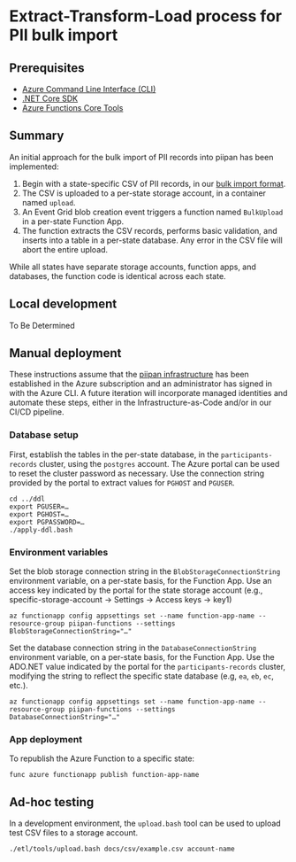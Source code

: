 # Extract-Transform-Load process for PII bulk import

## Prerequisites
- [Azure Command Line Interface (CLI)](https://docs.microsoft.com/en-us/cli/azure/install-azure-cli)
- [.NET Core SDK](https://dotnet.microsoft.com/download)
- [Azure Functions Core Tools](https://docs.microsoft.com/en-us/azure/azure-functions/functions-run-local)

## Summary

An initial approach for the bulk import of PII records into piipan has been implemented:
1. Begin with a state-specific CSV of PII records, in our [bulk import format](bulk-import.md).
1. The CSV is uploaded to a per-state storage account, in a container named `upload`.
1. An Event Grid blob creation event triggers a function named `BulkUpload` in a per-state Function App.
1. The function extracts the CSV records, performs basic validation, and inserts into a table in a per-state database. Any error in the CSV file will abort the entire upload.

While all states have separate storage accounts, function apps, and databases, the function code is identical across each state.

## Local development

To Be Determined

## Manual deployment

These instructions assume that the [piipan infrastructure](../../docs/iac.md) has been established in the Azure subscription and an administrator has signed in with the Azure CLI. A future iteration will incorporate managed identities and automate these steps, either in the Infrastructure-as-Code and/or in our CI/CD pipeline.

### Database setup

First, establish the tables in the per-state database, in the `participants-records` cluster, using the `postgres` account. The Azure portal can be used to reset the cluster password as necessary. Use the connection string provided by the portal to extract values for `PGHOST` and `PGUSER`.
```
cd ../ddl
export PGUSER=…
export PGHOST=…
export PGPASSWORD=…
./apply-ddl.bash
```

### Environment variables

Set the blob storage connection string in the `BlobStorageConnectionString` environment variable, on a per-state basis, for the Function App. Use an access key indicated by the portal for the state storage account (e.g., specific-storage-account → Settings → Access keys → key1)
```
az functionapp config appsettings set --name function-app-name --resource-group piipan-functions --settings BlobStorageConnectionString="…"
```

Set the database connection string in the `DatabaseConnectionString` environment variable, on a per-state basis, for the Function App. Use the ADO.NET value indicated by the portal for the `participants-records` cluster, modifying the string to reflect the specific state database (e.g, `ea`, `eb`, `ec`, etc.).
```
az functionapp config appsettings set --name function-app-name --resource-group piipan-functions --settings DatabaseConnectionString="…"
```

### App deployment

To republish the Azure Function to a specific state:
```
func azure functionapp publish function-app-name
```

## Ad-hoc testing

In a development environment, the `upload.bash` tool can be used to upload test CSV files to a storage account.
```
./etl/tools/upload.bash docs/csv/example.csv account-name
```

